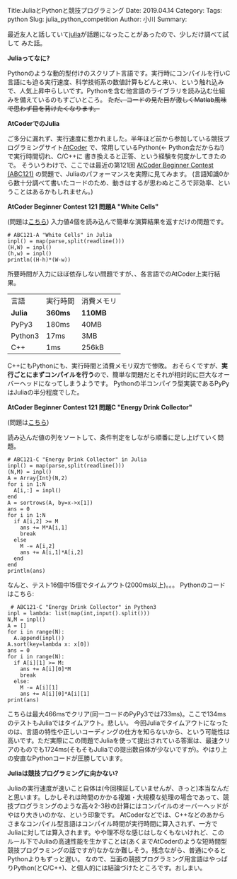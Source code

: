 Title:JuliaとPythonと競技プログラミング
Date: 2019.04.14
Category:
Tags: python
Slug: julia_python_competition
Author: 小川
Summary:

最近友人と話していて<a href="https://julialang.org">julia</a>が話題になったことがあったので、少しだけ調べて試して
みた話。

<strong>Juliaってなに?</strong>

Pythonのような動的型付けのスクリプト言語です。実行時にコンパイルを行いC言語にも迫る実行速度、科学技術系の数値計算もどんと来い、という触れ込みで、人気上昇中らしいです。Pythonを含む他言語のライブラリを読み込む仕組みを備えているのもすごいところ。
<del>ただ、コードの見た目が激しくMatlab風味で思わず目を背けたくなります。</del>

<strong>AtCoderでのJulia</strong>

ご多分に漏れず、実行速度に惹かれました。半年ほど前から参加している競技プログラミングサイト<a href="https://atcoder.jp" target="_blank" rel="noopener noreferrer">AtCoder</a> で、常用しているPython(← Python会だからね!)で実行時間切れ、C/C++に
書き換えると正答、という経験を何度かしてきたので。
そういうわけで、ここでは最近の第121回 <a href="https://atcoder.jp/contests/abc121/" target="_blank" rel="noopener noreferrer">AtCoder Beginner Contest (ABC121)</a>
の問題で、Juliaのパフォーマンスを実際に見てみます。
(言語知識0から数十分調べて書いたコードのため、動きはするが思わぬところで非効率、ということはあるかもしれません。)

<strong>AtCoder Beginner Contest 121 問題A "White Cells"</strong>

(問題は<a href="https://atcoder.jp/contests/abc121/tasks/abc121_a" target="_blank" rel="noopener noreferrer">こちら</a>)
入力値4個を読み込んで簡単な演算結果を返すだけの問題です。

<pre><code># ABC121-A "White Cells" in Julia
inpl() = map(parse,split(readline()))
(H,W) = inpl()
(h,w) = inpl()
println((H-h)*(W-w))</code></pre>

所要時間が入力にほぼ依存しない問題ですが、、各言語でのAtCoder上実行結果。

<table>
<tbody>
<tr>
<td>言語</td>
<td>実行時間</td>
<td>消費メモリ</td>
</tr>
<tr>
<td><strong>Julia</strong></td>
<td><strong>360ms</strong></td>
<td><strong>110MB</strong></td>
</tr>
<tr>
<td>PyPy3</td>
<td>180ms</td>
<td>40MB</td>
</tr>
<tr>
<td>Python3</td>
<td>17ms</td>
<td>3MB</td>
</tr>
<tr>
<td>C++</td>
<td>1ms</td>
<td>256kB</td>
</tr>
</tbody>
</table>

C++にもPythonにも、実行時間と消費メモリ双方で惨敗。
おそらくですが、<strong>実行ごとにまずコンパイルを行う</strong>ので、簡単な問題だとそれが相対的に巨大なオーバーヘッドになってしまうようです。
Pythonの半コンパイラ型実装であるPyPyはJuliaの半分程度でした。

<strong>AtCoder Beginner Contest 121 問題C "Energy Drink Collector"</strong>

(問題は<a href="https://atcoder.jp/contests/abc121/tasks/abc121_c" target="_blank" rel="noopener noreferrer">こちら</a>)

読み込んだ値の列をソートして、条件判定をしながら順番に足し上げていく問題。

<pre><code># ABC121-C "Energy Drink Collector" in Julia
inpl() = map(parse,split(readline()))
(N,M) = inpl()
A = Array{Int}(N,2)
for i in 1:N
  A[i,:] = inpl()
end
A = sortrows(A, by=x-&gt;x[1])
ans = 0
for i in 1:N
  if A[i,2] &gt;= M
    ans += M*A[i,1]
    break
  else
    M -= A[i,2]
    ans += A[i,1]*A[i,2]
  end
end
println(ans) </code></pre>

なんと、テスト16個中15個でタイムアウト(2000ms以上)。。。
Pythonのコードはこちら:

<pre><code> # ABC121-C "Energy Drink Collector" in Python3
inpl = lambda: list(map(int,input().split()))
N,M = inpl()
A = []
for i in range(N):
  A.append(inpl())
A.sort(key=lambda x: x[0])
ans = 0
for i in range(N):
  if A[i][1] &gt;= M:
    ans += A[i][0]*M
    break
  else:
    M -= A[i][1]
    ans += A[i][0]*A[i][1]
print(ans) </code></pre>

こちらは最大466msでクリア(同一コードのPyPy3では733ms)。ここで134msのテストもJuliaではタイムアウト。悲しい。
今回Juliaでタイムアウトになったのは、言語の特性や正しいコーディングの仕方を知らないから、という可能性は高いです。ただ実際にこの問題でJuliaを使って提出されている答案は、最速クリアのものでも1724ms(そもそもJuliaでの提出数自体が少ないですが)。やはり上の安直なPythonコードが圧勝しています。

<strong>Juliaは競技プログラミングに向かない?</strong>

Juliaの実行速度が速いこと自体は(今回検証していませんが、きっと)本当なんだと思います。しかしそれは時間のかかる複雑・大規模な処理の場合であって、競技プログラミングのような高々2-3秒の計算にはコンパイルのオーバーヘッドがやはり大きいのかな、という印象です。
AtCoderなどでは、C++などのあからさまなコンパイル型言語はコンパイル時間が実行時間に算入されず、一方でJuliaに対しては算入されます。やや理不尽な感じはしなくもないけれど、このルール下でJuliaの高速性能を生かすことは(あくまでAtCoderのような短時間型競技プログラミングの話ですが)なかなか難しそう。残念ながら、普通にやるとPythonよりもずっと遅い。
なので、当面の競技プログラミング用言語はやっぱりPython(とC/C++)、と個人的には結論づけたところです。おしまい。
